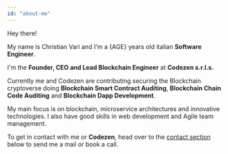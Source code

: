 ```yaml
---
id: "about-me"
---
```


Hey there!

My name is Christian Vari and I'm a {AGE} years old italian **Software Engineer**.

I'm the **Founder, CEO and Lead Blockchain Engineer** at **Codezen s.r.l.s.**

Currently me and Codezen are contributing securing the Blockchain cryptoverse doing **Blockchain Smart Contract Auditing**, **Blockchain Chain Code Auditing** and **Blockchain Dapp Development**.

My main focus is on blockchain, microservice architectures and innovative technologies.
I also have good skills in web development and Agile team management.

To get in contact with me or **Codezen**, head over to the [contact section](#contact) below to send me a mail or book a call.
